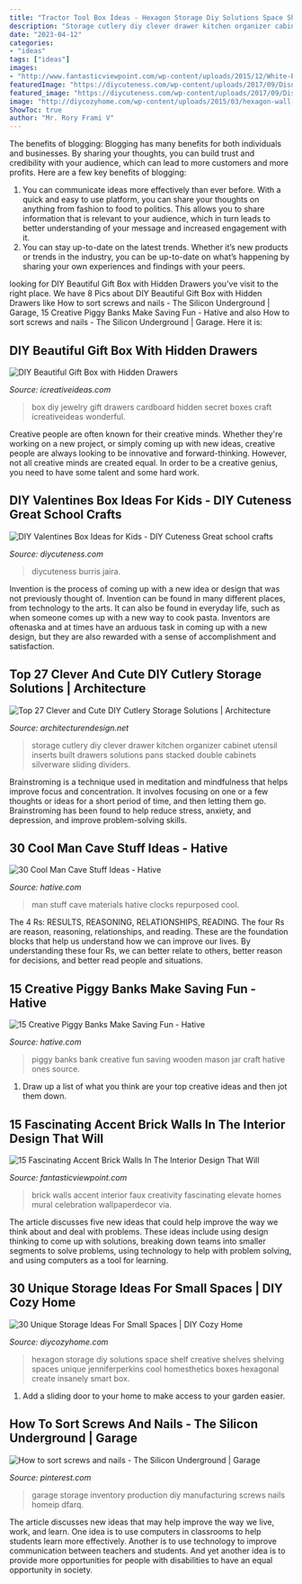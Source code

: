 ```yaml
---
title: "Tractor Tool Box Ideas - Hexagon Storage Diy Solutions Space Shelf Creative Shelves Shelving Spaces Unique Jenniferperkins Cool Homesthetics Boxes Hexagonal Create Insanely Smart Box"
description: "Storage cutlery diy clever drawer kitchen organizer cabinet utensil inserts built drawers solutions pans stacked double cabinets silverware sliding dividers"
date: "2023-04-12"
categories:
- "ideas"
tags: ["ideas"]
images:
- "http://www.fantasticviewpoint.com/wp-content/uploads/2015/12/White-Brick-Mural-Faux-Walls-Collection-Brando-Display-Home-Celebration-Homes-634x423.jpg"
featuredImage: "https://diycuteness.com/wp-content/uploads/2017/09/Disney-Frozen-Valentines-Box.jpg"
featured_image: "https://diycuteness.com/wp-content/uploads/2017/09/Disney-Frozen-Valentines-Box.jpg"
image: "http://diycozyhome.com/wp-content/uploads/2015/03/hexagon-wall-shelves.jpg"
ShowToc: true
author: "Mr. Rory Frami V"
---
```



The benefits of blogging:
Blogging has many benefits for both individuals and businesses. By sharing your thoughts, you can build trust and credibility with your audience, which can lead to more customers and more profits. Here are a few key benefits of blogging: 
1. You can communicate ideas more effectively than ever before. With a quick and easy to use platform, you can share your thoughts on anything from fashion to food to politics. This allows you to share information that is relevant to your audience, which in turn leads to better understanding of your message and increased engagement with it. 
2. You can stay up-to-date on the latest trends. Whether it’s new products or trends in the industry, you can be up-to-date on what’s happening by sharing your own experiences and findings with your peers.

	

		
looking for DIY Beautiful Gift Box with Hidden Drawers you've visit to the right place. We have 8 Pics about DIY Beautiful Gift Box with Hidden Drawers like How to sort screws and nails - The Silicon Underground | Garage, 15 Creative Piggy Banks Make Saving Fun - Hative and also How to sort screws and nails - The Silicon Underground | Garage. Here it is:
		
    
## DIY Beautiful Gift Box With Hidden Drawers

<img loading=lazy src="https://www.icreativeideas.com/wp-content/uploads/2014/09/DIY-Beautiful-Gift-Box-with-Hidden-Drawers-7.jpg" onerror="this.onerror=null;this.src='https://tse4.mm.bing.net/th?id=OIP.yy17AnqOwlDoAqExLwsYEgHaF1&amp;pid=15.1';" alt="DIY Beautiful Gift Box with Hidden Drawers">

_Source: icreativeideas.com_

>box diy jewelry gift drawers cardboard hidden secret boxes craft icreativeideas wonderful. 

	

Creative people are often known for their creative minds. Whether they're working on a new project, or simply coming up with new ideas, creative people are always looking to be innovative and forward-thinking. However, not all creative minds are created equal. In order to be a creative genius, you need to have some talent and some hard work.

    
## DIY Valentines Box Ideas For Kids - DIY Cuteness Great School Crafts

<img loading=lazy src="https://diycuteness.com/wp-content/uploads/2017/09/Disney-Frozen-Valentines-Box.jpg" onerror="this.onerror=null;this.src='https://tse1.mm.bing.net/th?id=OIP.AAkejemIqu7nzFmVbzp9dQHaJ4&amp;pid=15.1';" alt="DIY Valentines Box Ideas for Kids - DIY Cuteness Great school crafts">

_Source: diycuteness.com_

>diycuteness burris jaira. 

	

Invention is the process of coming up with a new idea or design that was not previously thought of. Invention can be found in many different places, from technology to the arts. It can also be found in everyday life, such as when someone comes up with a new way to cook pasta. Inventors are oftenaska and at times have an arduous task in coming up with a new design, but they are also rewarded with a sense of accomplishment and satisfaction.

    
## Top 27 Clever And Cute DIY Cutlery Storage Solutions | Architecture

<img loading=lazy src="http://cdn.architecturendesign.net/wp-content/uploads/2015/05/AD-Cutlery-Storage-Ideas-27.jpg" onerror="this.onerror=null;this.src='https://tse2.mm.bing.net/th?id=OIP.jDzmXkti9aO_75J-inObuwHaJ4&amp;pid=15.1';" alt="Top 27 Clever and Cute DIY Cutlery Storage Solutions | Architecture">

_Source: architecturendesign.net_

>storage cutlery diy clever drawer kitchen organizer cabinet utensil inserts built drawers solutions pans stacked double cabinets silverware sliding dividers. 

	

Brainstroming is a technique used in meditation and mindfulness that helps improve focus and concentration. It involves focusing on one or a few thoughts or ideas for a short period of time, and then letting them go. Brainstroming has been found to help reduce stress, anxiety, and depression, and improve problem-solving skills.

    
## 30 Cool Man Cave Stuff Ideas - Hative

<img loading=lazy src="https://hative.com/wp-content/uploads/2015/06/man-cave-stuff/10-man-cave-stuff-ideas.jpg" onerror="this.onerror=null;this.src='https://tse1.mm.bing.net/th?id=OIP.ER72C-xR3WyDwueyhglFZwHaKU&amp;pid=15.1';" alt="30 Cool Man Cave Stuff Ideas - Hative">

_Source: hative.com_

>man stuff cave materials hative clocks repurposed cool. 

	

The 4 Rs: RESULTS, REASONING, RELATIONSHIPS, READING.
The four Rs are reason, reasoning, relationships, and reading. These are the foundation blocks that help us understand how we can improve our lives. By understanding these four Rs, we can better relate to others, better reason for decisions, and better read people and situations.

    
## 15 Creative Piggy Banks Make Saving Fun - Hative

<img loading=lazy src="https://hative.com/wp-content/uploads/2014/11/creative-piggy-banks/7-creative-piggy-banks.jpg" onerror="this.onerror=null;this.src='https://tse1.mm.bing.net/th?id=OIP.EV6XLw_KY_gensrBalLh-wHaKX&amp;pid=15.1';" alt="15 Creative Piggy Banks Make Saving Fun - Hative">

_Source: hative.com_

>piggy banks bank creative fun saving wooden mason jar craft hative ones source. 

	

1. Draw up a list of what you think are your top creative ideas and then jot them down.

    
## 15 Fascinating Accent Brick Walls In The Interior Design That Will

<img loading=lazy src="http://www.fantasticviewpoint.com/wp-content/uploads/2015/12/White-Brick-Mural-Faux-Walls-Collection-Brando-Display-Home-Celebration-Homes-634x423.jpg" onerror="this.onerror=null;this.src='https://tse3.mm.bing.net/th?id=OIP.ekWkrkVIxvscJmD0m7tTUQHaE8&amp;pid=15.1';" alt="15 Fascinating Accent Brick Walls In The Interior Design That Will">

_Source: fantasticviewpoint.com_

>brick walls accent interior faux creativity fascinating elevate homes mural celebration wallpaperdecor via. 

	

The article discusses five new ideas that could help improve the way we think about and deal with problems. These ideas include using design thinking to come up with solutions, breaking down teams into smaller segments to solve problems, using technology to help with problem solving, and using computers as a tool for learning.

    
## 30 Unique Storage Ideas For Small Spaces | DIY Cozy Home

<img loading=lazy src="http://diycozyhome.com/wp-content/uploads/2015/03/hexagon-wall-shelves.jpg" onerror="this.onerror=null;this.src='https://tse1.mm.bing.net/th?id=OIP.zhPrIy_9o3kZeB6hF1LOSQHaE6&amp;pid=15.1';" alt="30 Unique Storage Ideas For Small Spaces | DIY Cozy Home">

_Source: diycozyhome.com_

>hexagon storage diy solutions space shelf creative shelves shelving spaces unique jenniferperkins cool homesthetics boxes hexagonal create insanely smart box. 

	

1. Add a sliding door to your home to make access to your garden easier.

    
## How To Sort Screws And Nails - The Silicon Underground | Garage

<img loading=lazy src="https://i.pinimg.com/736x/15/a7/cd/15a7cd3fcb6fdc5592dbb234ee4d2c26.jpg" onerror="this.onerror=null;this.src='https://tse2.mm.bing.net/th?id=OIP.QsikZlluQEUO2RKhyFRhdgHaE8&amp;pid=15.1';" alt="How to sort screws and nails - The Silicon Underground | Garage">

_Source: pinterest.com_

>garage storage inventory production diy manufacturing screws nails homeip dfarq. 

	

The article discusses new ideas that may help improve the way we live, work, and learn. One idea is to use computers in classrooms to help students learn more effectively. Another is to use technology to improve communication between teachers and students. And yet another idea is to provide more opportunities for people with disabilities to have an equal opportunity in society.

